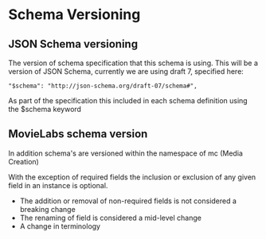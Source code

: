 # Schema Versioning

## JSON Schema versioning
The version of schema specification that this schema is using. This will be a version of JSON Schema, currently we 
are using draft 7, specified here:
```angular2html
"$schema": "http://json-schema.org/draft-07/schema#",
```
As part of the specification this included in each schema definition using the $schema keyword



## MovieLabs schema version

In addition schema's are versioned within the namespace of mc (Media Creation)











With the exception of required fields the inclusion or exclusion of any given field in an instance is optional.

- The addition or removal of non-required fields is not considered a breaking change
- The renaming of field is considered a mid-level change
- A change in terminology 
